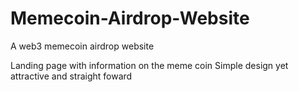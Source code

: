 # Memecoin-Airdrop-Website
A web3 memecoin airdrop website

Landing page with information on the meme coin
Simple design yet attractive and straight foward